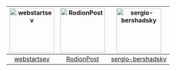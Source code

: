 [<img alt="webstartsev" src="https://avatars.githubusercontent.com/u/19548580?v=4&s=117" width="117">](https://github.com/webstartsev) |[<img alt="RodionPost" src="https://avatars.githubusercontent.com/u/72340936?v=4&s=117" width="117">](https://github.com/RodionPost) |[<img alt="sergio-bershadsky" src="https://avatars.githubusercontent.com/u/929361?v=4&s=117" width="117">](https://github.com/sergio-bershadsky) |
:---: |:---: |:---: |
[webstartsev](https://github.com/webstartsev) |[RodionPost](https://github.com/RodionPost) |[sergio-bershadsky](https://github.com/sergio-bershadsky) |


